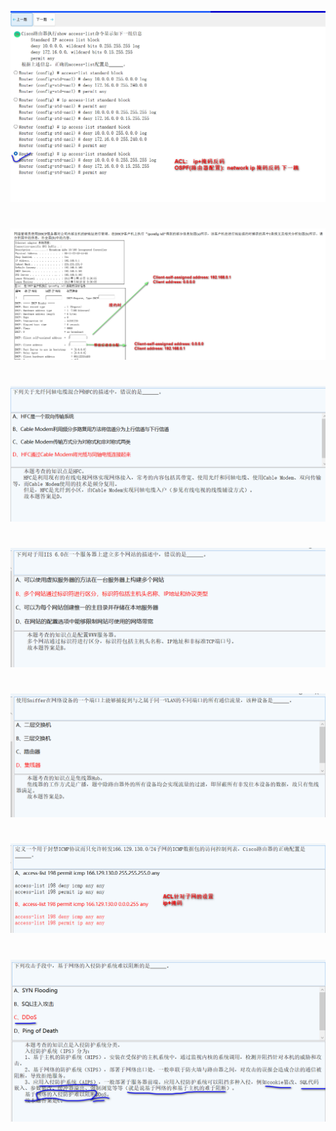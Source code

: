 ![](./src/2023-09-21_210129.png)
#
![](./src/2023-09-21_213704.png)
#
![](./src/2023-09-21_214201.png)
#
![](./src/2023-09-21_214321.png)
#
![](./src/2023-09-21_214427.png)
#
![](./src/2023-09-21_214503.png)
#
![](./src/2023-09-21_214619.png)
